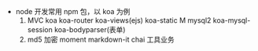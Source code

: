- node 开发常用 npm 包，以 koa 为例
  1. MVC koa koa-router koa-views(ejs) koa-static M mysql2 koa-mysql-session koa-bodyparser(表单)
  2. md5 加密  moment  markdown-it  chai 工具业务